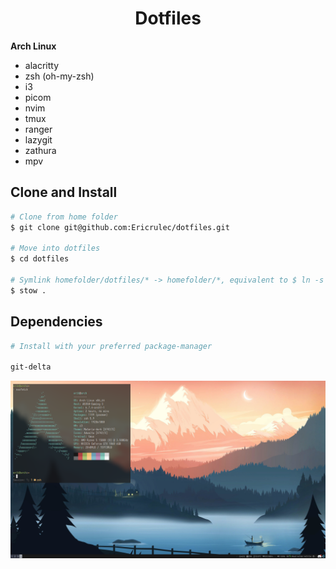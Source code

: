 <h1 align="middle">Dotfiles</h1>

**Arch Linux**

- alacritty
- zsh (oh-my-zsh)
- i3
- picom
- nvim
- tmux
- ranger
- lazygit
- zathura
- mpv

## Clone and Install

```sh
# Clone from home folder
$ git clone git@github.com:Ericrulec/dotfiles.git

# Move into dotfiles
$ cd dotfiles

# Symlink homefolder/dotfiles/* -> homefolder/*, equivalent to $ ln -s <src> <dest>
$ stow .

```

## Dependencies

```sh
# Install with your preferred package-manager

git-delta

```

![rice](wallpapers/rice.png)
